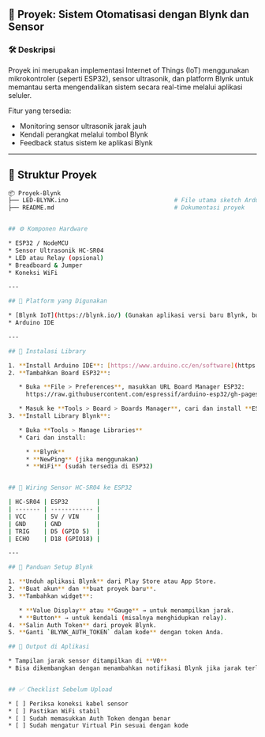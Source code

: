 ## 📘 Proyek: Sistem Otomatisasi dengan Blynk dan Sensor

### 🛠 Deskripsi

Proyek ini merupakan implementasi Internet of Things (IoT) menggunakan mikrokontroler (seperti ESP32), sensor ultrasonik, dan platform Blynk untuk memantau serta mengendalikan sistem secara real-time melalui aplikasi seluler.

Fitur yang tersedia:

* Monitoring sensor ultrasonik jarak jauh
* Kendali perangkat melalui tombol Blynk
* Feedback status sistem ke aplikasi Blynk

---

## 📁 Struktur Proyek

```bash
📦 Proyek-Blynk
├── LED-BLYNK.ino                              # File utama sketch Arduino
├── README.md                                  # Dokumentasi proyek


## ⚙️ Komponen Hardware

* ESP32 / NodeMCU
* Sensor Ultrasonik HC-SR04
* LED atau Relay (opsional)
* Breadboard & Jumper
* Koneksi WiFi

---

## 📲 Platform yang Digunakan

* [Blynk IoT](https://blynk.io/) (Gunakan aplikasi versi baru Blynk, bukan Blynk Legacy)
* Arduino IDE

---

## 🧩 Instalasi Library

1. **Install Arduino IDE**: [https://www.arduino.cc/en/software](https://www.arduino.cc/en/software)
2. **Tambahkan Board ESP32**:

   * Buka **File > Preferences**, masukkan URL Board Manager ESP32:
     https://raw.githubusercontent.com/espressif/arduino-esp32/gh-pages/package_esp32_index.json

   * Masuk ke **Tools > Board > Boards Manager**, cari dan install **ESP32**.
3. **Install Library Blynk**:

   * Buka **Tools > Manage Libraries**
   * Cari dan install:

     * **Blynk**
     * **NewPing** (jika menggunakan)
     * **WiFi** (sudah tersedia di ESP32)


## 🔌 Wiring Sensor HC-SR04 ke ESP32

| HC-SR04 | ESP32        |
| ------- | ------------ |
| VCC     | 5V / VIN     |
| GND     | GND          |
| TRIG    | D5 (GPIO 5)  |
| ECHO    | D18 (GPIO18) |

---

## 🧪 Panduan Setup Blynk

1. **Unduh aplikasi Blynk** dari Play Store atau App Store.
2. **Buat akun** dan **buat proyek baru**.
3. **Tambahkan widget**:

   * **Value Display** atau **Gauge** → untuk menampilkan jarak.
   * **Button** → untuk kendali (misalnya menghidupkan relay).
4. **Salin Auth Token** dari proyek Blynk.
5. **Ganti `BLYNK_AUTH_TOKEN` dalam kode** dengan token Anda.

## 📡 Output di Aplikasi

* Tampilan jarak sensor ditampilkan di **V0**
* Bisa dikembangkan dengan menambahkan notifikasi Blynk jika jarak terlalu dekat.


## ✅ Checklist Sebelum Upload

* [ ] Periksa koneksi kabel sensor
* [ ] Pastikan WiFi stabil
* [ ] Sudah memasukkan Auth Token dengan benar
* [ ] Sudah mengatur Virtual Pin sesuai dengan kode
